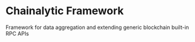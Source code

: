 # Chainalytic Framework
Framework for data aggregation and extending generic blockchain built-in RPC APIs
